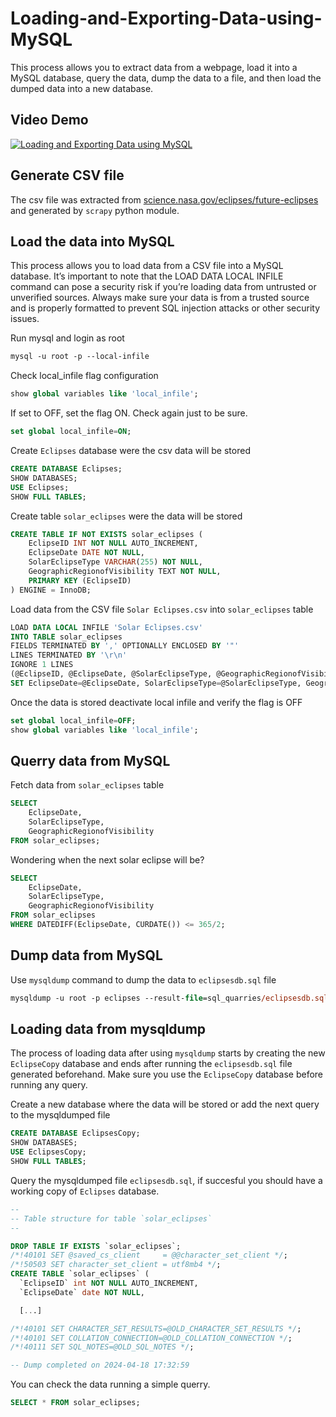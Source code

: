 # Loading-and-Exporting-Data-using-MySQL
This process allows you to extract data from a webpage, load it into a MySQL database, query the data, dump the data to a file, and then load the dumped data into a new database.

## Video Demo
[![Loading and Exporting Data using MySQL](https://img.youtube.com/vi/rSRT_eRTBIM/0.jpg)](https://youtu.be/rSRT_eRTBIM "Loading and Exporting Data using MySQL")

## Generate CSV file
The csv file was extracted from [science.nasa.gov/eclipses/future-eclipses](https://science.nasa.gov/eclipses/future-eclipses) and generated by `scrapy` python module.

## Load the data into MySQL
This process allows you to load data from a CSV file into a MySQL database. It’s important to note that the LOAD DATA LOCAL INFILE command can pose a security risk if you’re loading data from untrusted or unverified sources. Always make sure your data is from a trusted source and is properly formatted to prevent SQL injection attacks or other security issues.

Run mysql and login as root
```ps
mysql -u root -p --local-infile
```
Check local_infile flag configuration

```sql
show global variables like 'local_infile';
```
If set to OFF, set the flag ON. Check again just to be sure.

```sql
set global local_infile=ON;
```

Create `Eclipses` database were the csv data will be stored

```sql
CREATE DATABASE Eclipses;
SHOW DATABASES;
USE Eclipses;
SHOW FULL TABLES;
```

Create table `solar_eclipses` were the data will be stored

```sql
CREATE TABLE IF NOT EXISTS solar_eclipses (
    EclipseID INT NOT NULL AUTO_INCREMENT,
    EclipseDate DATE NOT NULL,
    SolarEclipseType VARCHAR(255) NOT NULL,
    GeographicRegionofVisibility TEXT NOT NULL,
    PRIMARY KEY (EclipseID)
) ENGINE = InnoDB;
```
Load data from the CSV file `Solar Eclipses.csv` into `solar_eclipses` table

```sql
LOAD DATA LOCAL INFILE 'Solar Eclipses.csv' 
INTO TABLE solar_eclipses
FIELDS TERMINATED BY ',' OPTIONALLY ENCLOSED BY '"'
LINES TERMINATED BY '\r\n'
IGNORE 1 LINES
(@EclipseID, @EclipseDate, @SolarEclipseType, @GeographicRegionofVisibility) 
SET EclipseDate=@EclipseDate, SolarEclipseType=@SolarEclipseType, GeographicRegionofVisibility=@GeographicRegionofVisibility;
```
Once the data is stored deactivate local infile and verify the flag is OFF

```sql
set global local_infile=OFF;
show global variables like 'local_infile';
```

## Querry data from MySQL

Fetch data from `solar_eclipses` table

```sql
SELECT 
    EclipseDate,
    SolarEclipseType,
    GeographicRegionofVisibility
FROM solar_eclipses;
```

Wondering when the next solar eclipse will be?
```sql
SELECT 
    EclipseDate,
    SolarEclipseType,
    GeographicRegionofVisibility
FROM solar_eclipses
WHERE DATEDIFF(EclipseDate, CURDATE()) <= 365/2;
```

## Dump data from MySQL
Use `mysqldump` command to dump the data to `eclipsesdb.sql` file

```ps
mysqldump -u root -p eclipses --result-file=sql_quarries/eclipsesdb.sql
```

## Loading data from mysqldump
The process of loading data after using `mysqldump` starts by creating the new `EclipseCopy` database and ends after running the `eclipsesdb.sql` file generated beforehand. Make sure you use the `EclipseCopy` database before running any query.

Create a new database where the data will be stored or add the next query to the mysqldumped file
```sql
CREATE DATABASE EclipsesCopy;
SHOW DATABASES;
USE EclipsesCopy;
SHOW FULL TABLES;
```

Query the mysqldumped file `eclipsesdb.sql`, if succesful you should have a working copy of `Eclipses` database.

```sql
--
-- Table structure for table `solar_eclipses`
--

DROP TABLE IF EXISTS `solar_eclipses`;
/*!40101 SET @saved_cs_client     = @@character_set_client */;
/*!50503 SET character_set_client = utf8mb4 */;
CREATE TABLE `solar_eclipses` (
  `EclipseID` int NOT NULL AUTO_INCREMENT,
  `EclipseDate` date NOT NULL,

  [...]

/*!40101 SET CHARACTER_SET_RESULTS=@OLD_CHARACTER_SET_RESULTS */;
/*!40101 SET COLLATION_CONNECTION=@OLD_COLLATION_CONNECTION */;
/*!40111 SET SQL_NOTES=@OLD_SQL_NOTES */;

-- Dump completed on 2024-04-18 17:32:59
```

You can check the data running a simple querry.

```sql
SELECT * FROM solar_eclipses;
```
